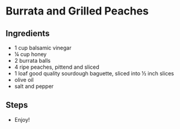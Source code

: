
# Burrata and Grilled Peaches

## Ingredients 

- 1 cup balsamic vinegar
- ¼ cup honey
- 2 burrata balls
- 4 ripe peaches, pittend and sliced
- 1 loaf good quality sourdough baguette, sliced into ½ inch slices
- olive oil
- salt and pepper

## Steps
- Enjoy!
